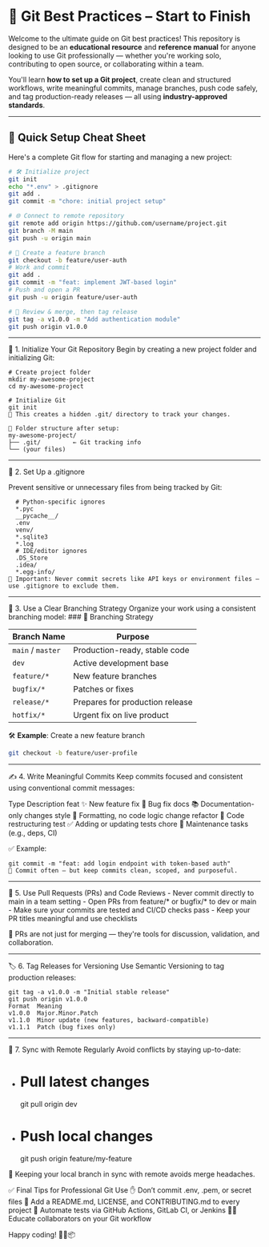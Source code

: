 # 🚀 Git Best Practices – Start to Finish

Welcome to the ultimate guide on Git best practices! This repository is designed to be an **educational resource** and **reference manual** for anyone looking to use Git professionally — whether you're working solo, contributing to open source, or collaborating within a team.

You'll learn **how to set up a Git project**, create clean and structured workflows, write meaningful commits, manage branches, push code safely, and tag production-ready releases — all using **industry-approved standards**.

---

## 📌 Quick Setup Cheat Sheet

Here's a complete Git flow for starting and managing a new project:

```bash
# 🛠️ Initialize project
git init
echo "*.env" > .gitignore
git add .
git commit -m "chore: initial project setup"

# 🌐 Connect to remote repository
git remote add origin https://github.com/username/project.git
git branch -M main
git push -u origin main

# 🌱 Create a feature branch
git checkout -b feature/user-auth
# Work and commit
git add .
git commit -m "feat: implement JWT-based login"
# Push and open a PR
git push -u origin feature/user-auth

# 🧪 Review & merge, then tag release
git tag -a v1.0.0 -m "Add authentication module"
git push origin v1.0.0
```
<hr>
🧱 1. Initialize Your Git Repository
Begin by creating a new project folder and initializing Git:

```
# Create project folder
mkdir my-awesome-project
cd my-awesome-project

# Initialize Git
git init
🧠 This creates a hidden .git/ directory to track your changes.

📁 Folder structure after setup:
my-awesome-project/
├── .git/         ← Git tracking info
└── (your files)
```
<hr>
🙈 2. Set Up a .gitignore

Prevent sensitive or unnecessary files from being tracked by Git:
```
  # Python-specific ignores
  *.pyc
  __pycache__/
  .env
  venv/
  *.sqlite3
  *.log
  # IDE/editor ignores
  .DS_Store
  .idea/
  *.egg-info/
🔐 Important: Never commit secrets like API keys or environment files — use .gitignore to exclude them.
```
<hr>
🌳 3. Use a Clear Branching Strategy
Organize your work using a consistent branching model:
### 🌳 Branching Strategy

| **Branch Name**     | **Purpose**                            |
|---------------------|-----------------------------------------|
| `main` / `master`   | Production-ready, stable code           |
| `dev`               | Active development base                 |
| `feature/*`         | New feature branches                    |
| `bugfix/*`          | Patches or fixes                        |
| `release/*`         | Prepares for production release         |
| `hotfix/*`          | Urgent fix on live product              |

🛠️ **Example**: Create a new feature branch
```bash
git checkout -b feature/user-profile

```
<hr>
✍️ 4. Write Meaningful Commits
Keep commits focused and consistent using conventional commit messages:

Type	Description
feat	✨ New feature
fix	🐛 Bug fix
docs	📚 Documentation-only changes
style	💅 Formatting, no code logic change
refactor	🔨 Code restructuring
test	✅ Adding or updating tests
chore	🔧 Maintenance tasks (e.g., deps, CI)

✅ Example:
```
git commit -m "feat: add login endpoint with token-based auth"
🧠 Commit often — but keep commits clean, scoped, and purposeful.
```
<hr>
🔁 5. Use Pull Requests (PRs) and Code Reviews
  - Never commit directly to main in a team setting
  - Open PRs from feature/* or bugfix/* to dev or main
  - Make sure your commits are tested and CI/CD checks pass
  - Keep your PR titles meaningful and use checklists

👀 PRs are not just for merging — they're tools for discussion, validation, and collaboration.

<hr>
🏷️ 6. Tag Releases for Versioning
Use Semantic Versioning to tag production releases:

```
git tag -a v1.0.0 -m "Initial stable release"
git push origin v1.0.0
Format	Meaning
v1.0.0	Major.Minor.Patch
v1.1.0	Minor update (new features, backward-compatible)
v1.1.1	Patch (bug fixes only)
```

<hr>
🔄 7. Sync with Remote Regularly
Avoid conflicts by staying up-to-date:


- # Pull latest changes
   git pull origin dev
- # Push local changes
  git push origin feature/my-feature
  
🧠 Keeping your local branch in sync with remote avoids merge headaches.


✅ Final Tips for Professional Git Use
✋ Don’t commit .env, .pem, or secret files
📜 Add a README.md, LICENSE, and CONTRIBUTING.md to every project
🧪 Automate tests via GitHub Actions, GitLab CI, or Jenkins
👨‍🏫 Educate collaborators on your Git workflow

Happy coding! 🎉🔧📦
